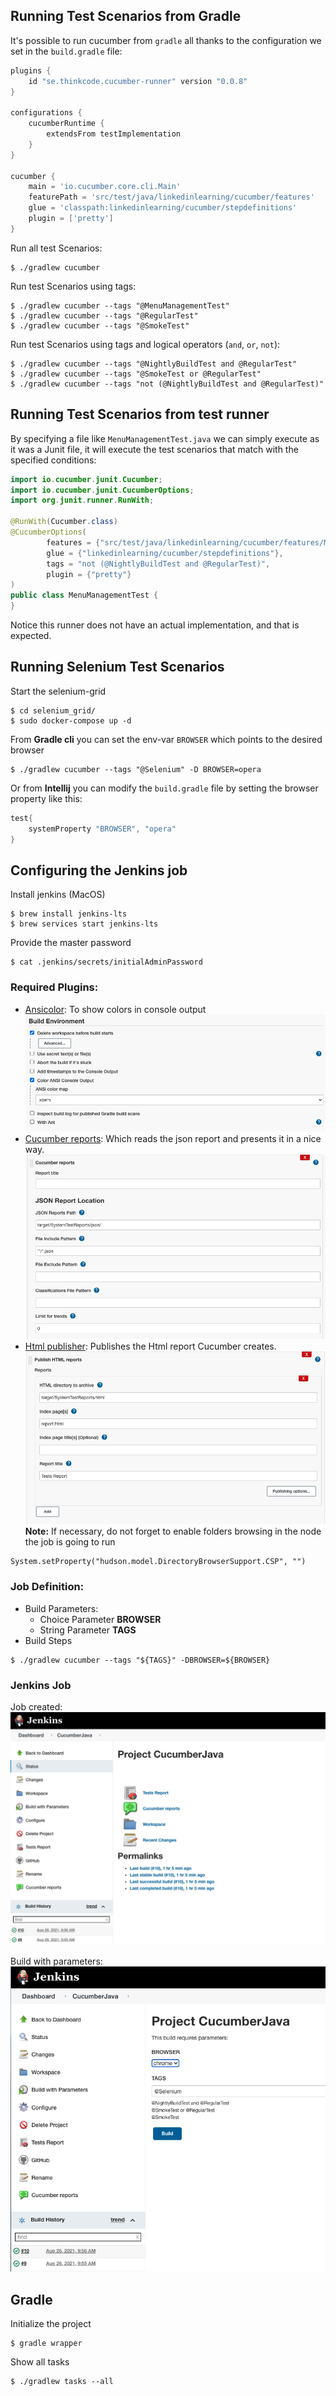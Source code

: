 ## Running Test Scenarios from Gradle
It's possible to run cucumber from `gradle` all thanks to the configuration we set in the `build.gradle` file:

```groovy
plugins {
    id "se.thinkcode.cucumber-runner" version "0.0.8"
}

configurations {
    cucumberRuntime {
        extendsFrom testImplementation
    }
}

cucumber {
    main = 'io.cucumber.core.cli.Main'
    featurePath = 'src/test/java/linkedinlearning/cucumber/features'
    glue = 'classpath:linkedinlearning/cucumber/stepdefinitions'
    plugin = ['pretty']
}
```

Run all test Scenarios:
```shell
$ ./gradlew cucumber
```

Run test Scenarios using tags:
```shell
$ ./gradlew cucumber --tags "@MenuManagementTest"
$ ./gradlew cucumber --tags "@RegularTest"
$ ./gradlew cucumber --tags "@SmokeTest"
```

Run test Scenarios using tags and logical operators (`and`, `or`, `not`):
```shell
$ ./gradlew cucumber --tags "@NightlyBuildTest and @RegularTest"
$ ./gradlew cucumber --tags "@SmokeTest or @RegularTest"
$ ./gradlew cucumber --tags "not (@NightlyBuildTest and @RegularTest)"
```

## Running Test Scenarios from test runner

By specifying a file like `MenuManagementTest.java` we can simply execute as it was a Junit file, it will execute the test scenarios that match with the specified conditions:

```java
import io.cucumber.junit.Cucumber;
import io.cucumber.junit.CucumberOptions;
import org.junit.runner.RunWith;

@RunWith(Cucumber.class)
@CucumberOptions(
        features = {"src/test/java/linkedinlearning/cucumber/features/MenuManagement.feature"},
        glue = {"linkedinlearning/cucumber/stepdefinitions"},
        tags = "not (@NightlyBuildTest and @RegularTest)",
        plugin = {"pretty"}
)
public class MenuManagementTest {
}
```

Notice this runner does not have an actual implementation, and that is expected.

## Running Selenium Test Scenarios

Start the selenium-grid

```shell
$ cd selenium_grid/
$ sudo docker-compose up -d
```

From **Gradle cli** you can set the env-var `BROWSER` which points to the desired browser
```shell
$ ./gradlew cucumber --tags "@Selenium" -D BROWSER=opera
```

Or from **Intellij** you can modify the `build.gradle` file by setting the browser property like this:

```groovy
test{
    systemProperty "BROWSER", "opera"
}
```
## Configuring the Jenkins job

Install jenkins (MacOS)
```shell
$ brew install jenkins-lts
$ brew services start jenkins-lts
```
Provide the master password
```shell
$ cat .jenkins/secrets/initialAdminPassword
```
### Required Plugins:
* [Ansicolor](https://plugins.jenkins.io/ansicolor/): To show colors in console output
  ![alt text](images/ansicolor_config.png)
* [Cucumber reports](https://plugins.jenkins.io/cucumber-reports/): Which reads the json report and presents it in a nice way.
  ![alt text](images/Cucumber_report_config.png)
* [Html publisher](https://plugins.jenkins.io/htmlpublisher/): Publishes the Html report Cucumber creates.
  ![alt text](images/Hmlt_report_config.png)
**Note:** If necessary, do not forget to enable folders browsing in the node the job is going to run
```
System.setProperty("hudson.model.DirectoryBrowserSupport.CSP", "")
```
### Job Definition:
* Build Parameters:
  * Choice Parameter **BROWSER**
  * String Parameter **TAGS**
* Build Steps
```shell
$ ./gradlew cucumber --tags "${TAGS}" -DBROWSER=${BROWSER}
```

### Jenkins Job
Job created:
![alt text](images/Jenkins_job_1.png)

Build with parameters:
![alt text](images/Jenkins_job_2.png)


## Gradle

Initialize the project
```shell
$ gradle wrapper
```

Show all tasks
```shell
$ ./gradlew tasks --all
```